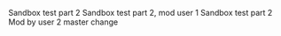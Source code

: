 Sandbox test part 2
Sandbox test part 2, mod user 1
Sandbox test part 2
Mod by user 2
master change
